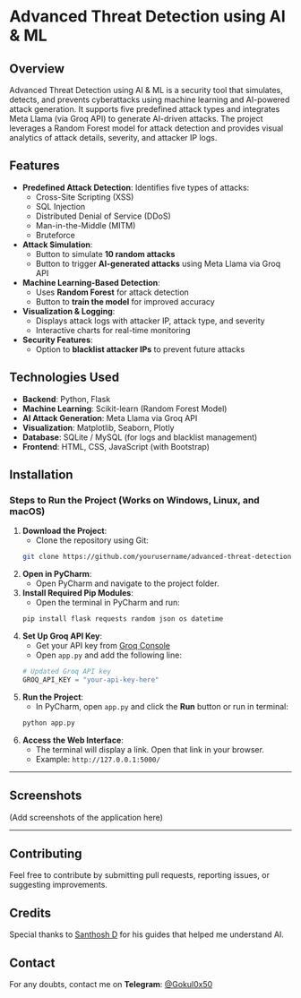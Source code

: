 # Advanced Threat Detection using AI & ML

## Overview
Advanced Threat Detection using AI & ML is a security tool that simulates, detects, and prevents cyberattacks using machine learning and AI-powered attack generation. It supports five predefined attack types and integrates Meta Llama (via Groq API) to generate AI-driven attacks. The project leverages a Random Forest model for attack detection and provides visual analytics of attack details, severity, and attacker IP logs.

## Features
- **Predefined Attack Detection**: Identifies five types of attacks:
  - Cross-Site Scripting (XSS)
  - SQL Injection
  - Distributed Denial of Service (DDoS)
  - Man-in-the-Middle (MITM)
  - Bruteforce
- **Attack Simulation**:
  - Button to simulate **10 random attacks**
  - Button to trigger **AI-generated attacks** using Meta Llama via Groq API
- **Machine Learning-Based Detection**:
  - Uses **Random Forest** for attack detection
  - Button to **train the model** for improved accuracy
- **Visualization & Logging**:
  - Displays attack logs with attacker IP, attack type, and severity
  - Interactive charts for real-time monitoring
- **Security Features**:
  - Option to **blacklist attacker IPs** to prevent future attacks

## Technologies Used
- **Backend**: Python, Flask
- **Machine Learning**: Scikit-learn (Random Forest Model)
- **AI Attack Generation**: Meta Llama via Groq API
- **Visualization**: Matplotlib, Seaborn, Plotly
- **Database**: SQLite / MySQL (for logs and blacklist management)
- **Frontend**: HTML, CSS, JavaScript (with Bootstrap)

## Installation
### Steps to Run the Project (Works on Windows, Linux, and macOS)
1. **Download the Project**:
   - Clone the repository using Git:
   ```bash
   git clone https://github.com/yourusername/advanced-threat-detection.git
   ```
2. **Open in PyCharm**:
   - Open PyCharm and navigate to the project folder.
3. **Install Required Pip Modules**:
   - Open the terminal in PyCharm and run:
   ```bash
   pip install flask requests random json os datetime
   ```
4. **Set Up Groq API Key**:
   - Get your API key from [Groq Console](https://console.groq.com/keys)
   - Open `app.py` and add the following line:
   ```python
   # Updated Groq API key
   GROQ_API_KEY = "your-api-key-here"
   ```
5. **Run the Project**:
   - In PyCharm, open `app.py` and click the **Run** button or run in terminal:
   ```bash
   python app.py
   ```
6. **Access the Web Interface**:
   - The terminal will display a link. Open that link in your browser.
   - Example: `http://127.0.0.1:5000/`

---

## Screenshots
(Add screenshots of the application here)

---

## Contributing
Feel free to contribute by submitting pull requests, reporting issues, or suggesting improvements.

## Credits
Special thanks to [Santhosh D](https://github.com/santhoshD123) for his guides that helped me understand AI.

## Contact
For any doubts, contact me on **Telegram**: [@Gokul0x50](https://t.me/gokul0x50)
